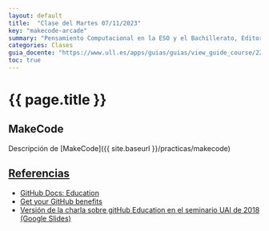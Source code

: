 ```yaml
---
layout: default
title:  "Clase del Martes 07/11/2023"
key: "makecode-arcade"
summary: "Pensamiento Computacional en la ESO y el Bachillerato, Editores de bloques y MakeCode, GitHub Classroom y MakeCode Arcade, BBC::Microbit"
categories: Clases
guia_docente: "https://www.ull.es/apps/guias/guias/view_guide_course/2223/125771143"
toc: true
---
```


# {{ page.title }}

## MakeCode

Descripción de [MakeCode]({{ site.baseurl }}/practicas/makecode)


## [Referencias](/references)

* [GitHub Docs: Education](https://docs.github.com/en/education)
* [Get your GitHub benefits](https://education.github.com/discount_requests/application)
* [Versión de la charla sobre gitHub Education en el seminario UAI de 2018 (Google Slides)](https://docs.google.com/presentation/d/1LAZUS4SX7axmzEUElh2Oz2DqC1cJA6PUvb1KixJ1KWw/edit?usp=sharing)